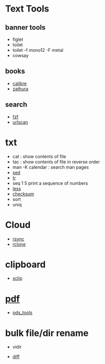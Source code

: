 # Text Tools


## banner tools
- figlet <text>
- toilet <tex>
- toilet -f mono12 -F metal <text>
- cowsay

## books
- [calibre](./calibre.md)
- [zathura](./zathura.md)


## search
- [fzf](./fzf.md)
- [urlscan](./urlscan.md)

# txt
- cat : show contents of file
- tac : show contents of file in reverse order
- man -K calendar : search man pages
- [sed](./sed/sed.md)
- [tr](./tr.md)
- seq 1 5
print a sequence of numbers
- [less](./less.md)
- [checksum](./checksum.md)
- sort
- uniq


# Cloud
- [rsync](./rsync.md)
- [rclone](./rclone.md)

# clipboard
- [xclip](./xclip.md)

# [pdf](pdf.md)
- [pds_tools](./pds_tools.md)

# bulk file/dir rename
- vidir


- [diff](diff)
